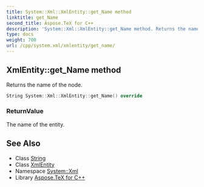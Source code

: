 ```yaml
---
title: System::Xml::XmlEntity::get_Name method
linktitle: get_Name
second_title: Aspose.TeX for C++
description: 'System::Xml::XmlEntity::get_Name method. Returns the name of the node in C++.'
type: docs
weight: 700
url: /cpp/system.xml/xmlentity/get_name/
---
```

## XmlEntity::get_Name method


Returns the name of the node.

```cpp
String System::Xml::XmlEntity::get_Name() override
```


### ReturnValue

The name of the entity.

## See Also

* Class [String](../../../system/string/)
* Class [XmlEntity](../)
* Namespace [System::Xml](../../)
* Library [Aspose.TeX for C++](../../../)
